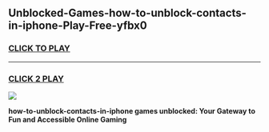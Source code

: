 
## Unblocked-Games-how-to-unblock-contacts-in-iphone-Play-Free-yfbx0
<h3>
<a href="https://premium76.site?title=how-to-unblock-contacts-in-iphone&ref=20M">CLICK TO PLAY</a></h3>
<hr>

<h3>
<a href="https://premium76.site?title=how-to-unblock-contacts-in-iphone&ref=20M">CLICK 2 PLAY</a>
  
</h3>

<a href="https://premium76.site?title=how-to-unblock-contacts-in-iphone&ref=19M"><img src="https://clearcache.store/games.png"></a>


**how-to-unblock-contacts-in-iphone games unblocked: Your Gateway to Fun and Accessible Online Gaming**
